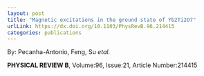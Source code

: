 ```yaml
---
layout: post
title: "Magnetic excitations in the ground state of Yb2Ti2O7"
urlLink: https://dx.doi.org/10.1103/PhysRevB.96.214415
categories: publications
---
```

By: Pecanha-Antonio, Feng, Su *etal*.

**PHYSICAL REVIEW B**, Volume:96, Issue:21, Article Number:214415
